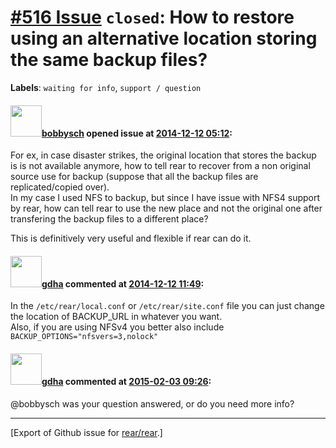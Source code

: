 [\#516 Issue](https://github.com/rear/rear/issues/516) `closed`: How to restore using an alternative location storing the same backup files?
============================================================================================================================================

**Labels**: `waiting for info`, `support / question`

#### <img src="https://avatars.githubusercontent.com/u/10080562?v=4" width="50">[bobbysch](https://github.com/bobbysch) opened issue at [2014-12-12 05:12](https://github.com/rear/rear/issues/516):

For ex, in case disaster strikes, the original location that stores the
backup is is not available anymore, how to tell rear to recover from a
non original source use for backup (suppose that all the backup files
are replicated/copied over).  
In my case I used NFS to backup, but since I have issue with NFS4
support by rear, how can tell rear to use the new place and not the
original one after transfering the backup files to a different place?

This is definitively very useful and flexible if rear can do it.

#### <img src="https://avatars.githubusercontent.com/u/888633?u=cdaeb31efcc0048d3619651aa18dd4b76e636b21&v=4" width="50">[gdha](https://github.com/gdha) commented at [2014-12-12 11:49](https://github.com/rear/rear/issues/516#issuecomment-66763399):

In the `/etc/rear/local.conf` or `/etc/rear/site.conf` file you can just
change the location of BACKUP\_URL in whatever you want.  
Also, if you are using NFSv4 you better also include
`BACKUP_OPTIONS="nfsvers=3,nolock"`

#### <img src="https://avatars.githubusercontent.com/u/888633?u=cdaeb31efcc0048d3619651aa18dd4b76e636b21&v=4" width="50">[gdha](https://github.com/gdha) commented at [2015-02-03 09:26](https://github.com/rear/rear/issues/516#issuecomment-72618873):

@bobbysch was your question answered, or do you need more info?

------------------------------------------------------------------------

\[Export of Github issue for
[rear/rear](https://github.com/rear/rear).\]
